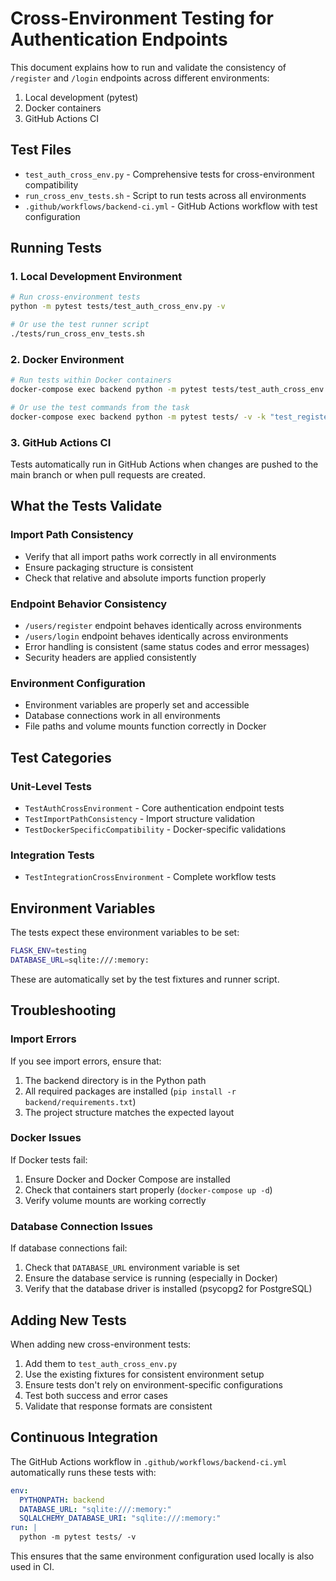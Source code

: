 # Cross-Environment Testing for Authentication Endpoints

This document explains how to run and validate the consistency of `/register` and `/login` endpoints across different environments:

1. Local development (pytest)
2. Docker containers
3. GitHub Actions CI

## Test Files

- `test_auth_cross_env.py` - Comprehensive tests for cross-environment compatibility
- `run_cross_env_tests.sh` - Script to run tests across all environments
- `.github/workflows/backend-ci.yml` - GitHub Actions workflow with test configuration

## Running Tests

### 1. Local Development Environment

```bash
# Run cross-environment tests
python -m pytest tests/test_auth_cross_env.py -v

# Or use the test runner script
./tests/run_cross_env_tests.sh
```

### 2. Docker Environment

```bash
# Run tests within Docker containers
docker-compose exec backend python -m pytest tests/test_auth_cross_env.py -v

# Or use the test commands from the task
docker-compose exec backend python -m pytest tests/ -v -k "test_register or test_login"
```

### 3. GitHub Actions CI

Tests automatically run in GitHub Actions when changes are pushed to the main branch or when pull requests are created.

## What the Tests Validate

### Import Path Consistency

- Verify that all import paths work correctly in all environments
- Ensure packaging structure is consistent
- Check that relative and absolute imports function properly

### Endpoint Behavior Consistency

- `/users/register` endpoint behaves identically across environments
- `/users/login` endpoint behaves identically across environments
- Error handling is consistent (same status codes and error messages)
- Security headers are applied consistently

### Environment Configuration

- Environment variables are properly set and accessible
- Database connections work in all environments
- File paths and volume mounts function correctly in Docker

## Test Categories

### Unit-Level Tests

- `TestAuthCrossEnvironment` - Core authentication endpoint tests
- `TestImportPathConsistency` - Import structure validation
- `TestDockerSpecificCompatibility` - Docker-specific validations

### Integration Tests

- `TestIntegrationCrossEnvironment` - Complete workflow tests

## Environment Variables

The tests expect these environment variables to be set:

```bash
FLASK_ENV=testing
DATABASE_URL=sqlite:///:memory:
```

These are automatically set by the test fixtures and runner script.

## Troubleshooting

### Import Errors

If you see import errors, ensure that:

1. The backend directory is in the Python path
2. All required packages are installed (`pip install -r backend/requirements.txt`)
3. The project structure matches the expected layout

### Docker Issues

If Docker tests fail:

1. Ensure Docker and Docker Compose are installed
2. Check that containers start properly (`docker-compose up -d`)
3. Verify volume mounts are working correctly

### Database Connection Issues

If database connections fail:

1. Check that `DATABASE_URL` environment variable is set
2. Ensure the database service is running (especially in Docker)
3. Verify that the database driver is installed (psycopg2 for PostgreSQL)

## Adding New Tests

When adding new cross-environment tests:

1. Add them to `test_auth_cross_env.py`
2. Use the existing fixtures for consistent environment setup
3. Ensure tests don't rely on environment-specific configurations
4. Test both success and error cases
5. Validate that response formats are consistent

## Continuous Integration

The GitHub Actions workflow in `.github/workflows/backend-ci.yml` automatically runs these tests with:

```yaml
env:
  PYTHONPATH: backend
  DATABASE_URL: "sqlite:///:memory:"
  SQLALCHEMY_DATABASE_URI: "sqlite:///:memory:"
run: |
  python -m pytest tests/ -v
```

This ensures that the same environment configuration used locally is also used in CI.
